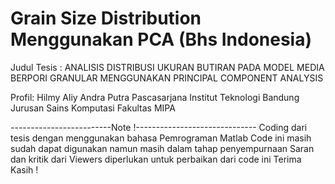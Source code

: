 # Grain Size Distribution Menggunakan PCA (Bhs Indonesia)
Judul Tesis : ANALISIS DISTRIBUSI UKURAN BUTIRAN PADA MODEL MEDIA BERPORI GRANULAR MENGGUNAKAN PRINCIPAL COMPONENT ANALYSIS

Profil:
Hilmy Aliy Andra Putra
Pascasarjana Institut Teknologi Bandung
Jurusan Sains Komputasi
Fakultas MIPA


-------------------------Note !------------------------------
Coding dari tesis dengan menggunakan bahasa Pemrograman Matlab
Code ini masih sudah dapat digunakan namun masih dalam tahap penyempurnaan
Saran dan kritik dari Viewers diperlukan untuk perbaikan dari code ini
Terima Kasih !

